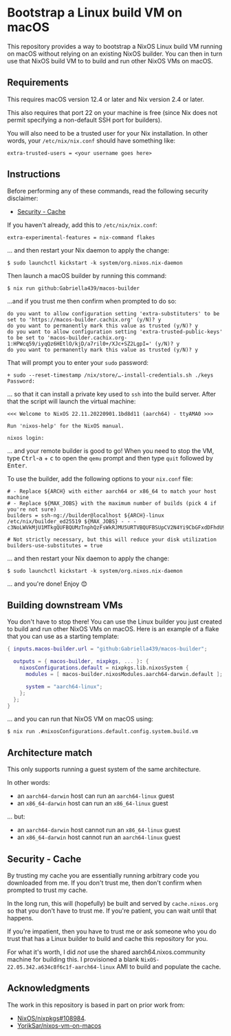 # Bootstrap a Linux build VM on macOS

This repository provides a way to bootstrap a NixOS Linux build VM running on
macOS without relying on an existing NixOS builder.  You can then in turn use
that NixOS build VM to to build and run other NixOS VMs on macOS.

## Requirements

This requires macOS version 12.4 or later and Nix version 2.4 or later.

This also requires that port 22 on your machine is free (since Nix does not
permit specifying a non-default SSH port for builders).

You will also need to be a trusted user for your Nix installation.  In other
words, your `/etc/nix/nix.conf` should have something like:

```
extra-trusted-users = <your username goes here>
```

## Instructions

Before performing any of these commands, read the following security disclaimer:

* [Security - Cache](#security---cache)

If you haven't already, add this to `/etc/nix/nix.conf`:

```
extra-experimental-features = nix-command flakes
```

… and then restart your Nix daemon to apply the change:

```ShellSession
$ sudo launchctl kickstart -k system/org.nixos.nix-daemon
```

Then launch a macOS builder by running this command:

```ShellSession
$ nix run github:Gabriella439/macos-builder
```

…and if you trust me then confirm when prompted to do so:

```ShellSession
do you want to allow configuration setting 'extra-substituters' to be set to 'https://macos-builder.cachix.org' (y/N)? y
do you want to permanently mark this value as trusted (y/N)? y
do you want to allow configuration setting 'extra-trusted-public-keys' to be set to 'macos-builder.cachix.org-1:HPWcq59/iyqQz6HEtlO/kjD/a7ril0+/XJc+SZ2LgpI=' (y/N)? y
do you want to permanently mark this value as trusted (y/N)? y
```

That will prompt you to enter your `sudo` password:

```
+ sudo --reset-timestamp /nix/store/…-install-credentials.sh ./keys
Password:
```

… so that it can install a private key used to `ssh` into the build server.
After that the script will launch the virtual machine:

```
<<< Welcome to NixOS 22.11.20220901.1bd8d11 (aarch64) - ttyAMA0 >>>

Run 'nixos-help' for the NixOS manual.

nixos login:
```

… and your remote builder is good to go!  When you need to stop the VM, type
<kbd>Ctrl</kbd>-<kbd>a</kbd> + <kbd>c</kbd> to open the `qemu` prompt and then
type `quit` followed by <kbd>Enter</kbd>.

To use the builder, add the following options to your `nix.conf` file:

```
# - Replace ${ARCH} with either aarch64 or x86_64 to match your host machine
# - Replace ${MAX_JOBS} with the maximum number of builds (pick 4 if you're not sure)
builders = ssh-ng://builder@localhost ${ARCH}-linux /etc/nix/builder_ed25519 ${MAX_JOBS} - - - c3NoLWVkMjU1MTkgQUFBQUMzTnphQzFsWkRJMU5URTVBQUFBSUpCV2N4Yi9CbGFxdDFhdU90RStGOFFVV3JVb3RpQzVxQkorVXVFV2RWQ2Igcm9vdEBuaXhvcwo='

# Not strictly necessary, but this will reduce your disk utilization
builders-use-substitutes = true
```

… and then restart your Nix daemon to apply the change:

```ShellSession
$ sudo launchctl kickstart -k system/org.nixos.nix-daemon
```

… and you're done!  Enjoy 😊

## Building downstream VMs

You don't have to stop there!  You can use the Linux builder you just created
to build and run other NixOS VMs on macOS.  Here is an example of a flake that
you can use as a starting template:

```nix
{ inputs.macos-builder.url = "github:Gabriella439/macos-builder";

  outputs = { macos-builder, nixpkgs, ... }: {
    nixosConfigurations.default = nixpkgs.lib.nixosSystem {
      modules = [ macos-builder.nixosModules.aarch64-darwin.default ];

      system = "aarch64-linux";
    };
  };
}
```

… and you can run that NixOS VM on macOS using:

```ShellSession
$ nix run .#nixosConfigurations.default.config.system.build.vm
```

## Architecture match

This only supports running a guest system of the same architecture.

In other words:

- an `aarch64-darwin` host can run an `aarch64-linux` guest
- an `x86_64-darwin` host can run an `x86_64-linux` guest

… but:

- an `aarch64-darwin` host cannot run an `x86_64-linux` guest
- an `x86_64-darwin` host cannot run an `aarch64-linux` guest

## Security - Cache

By trusting my cache you are essentially running arbitrary code you downloaded
from me.  If you don't trust me, then don't confirm when prompted to trust my
cache.

In the long run, this will (hopefully) be built and served by `cache.nixos.org`
so that you don't have to trust me.  If you're patient, you can wait until that
happens.

If you're impatient, then you have to trust me or ask someone who you do trust
that has a Linux builder to build and cache this repository for you.

For what it's worth, I did *not* use the shared aarch64.nixos.community
machine for building this.  I provisioned a blank
`NixOS-22.05.342.a634c8f6c1f-aarch64-linux` AMI to build and populate the
cache.

## Acknowledgments

The work in this repository is based in part on prior work from:

- [NixOS/nixpkgs#108984](https://github.com/NixOS/nixpkgs/issues/108984).
- [YorikSar/nixos-vm-on-macos](https://github.com/YorikSar/nixos-vm-on-macos)
